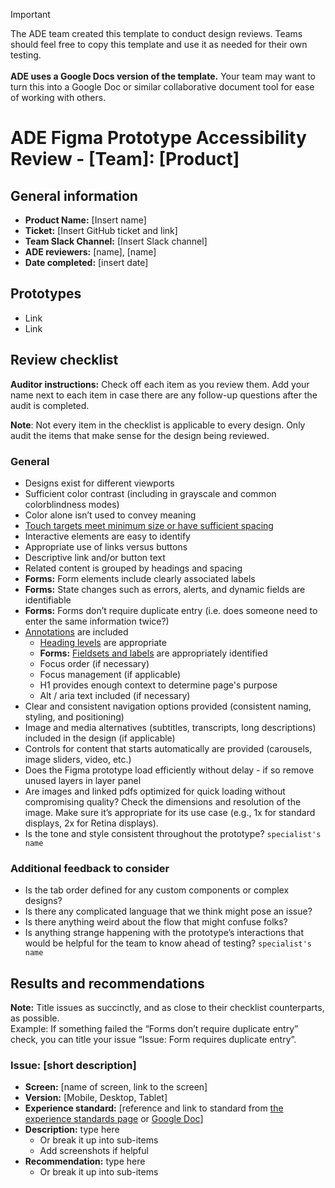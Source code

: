 > [!IMPORTANT]  
> The ADE team created this template to conduct design reviews. Teams should feel free to copy this template and use it as needed for their own testing. <br><br>
> **ADE uses a Google Docs version of the template.** Your team may want to turn this into a Google Doc or similar collaborative document tool for ease of working with others.

# ADE Figma Prototype Accessibility Review - [Team]: [Product]

## **General information**

* **Product Name:** \[Insert name\]  
* **Ticket:** \[Insert GitHub ticket and link\]  
* **Team Slack Channel:** \[Insert Slack channel\]  
* **ADE reviewers:** \[name\], \[name\]  
* **Date completed:** \[insert date\]

## **Prototypes**

* Link  
* Link

## **Review checklist**

**Auditor instructions:** Check off each item as you review them. Add your name next to each item in case there are any follow-up questions after the audit is completed. 

**Note**: Not every item in the checklist is applicable to every design. Only audit the items that make sense for the design being reviewed. 

### General

* Designs exist for different viewports
* Sufficient color contrast (including in grayscale and common colorblindness modes)
* Color alone isn’t used to convey meaning
* [Touch targets meet minimum size or have sufficient spacing](https://www.w3.org/WAI/WCAG22/Understanding/target-size-minimum.html)
* Interactive elements are easy to identify 
* Appropriate use of links versus buttons
* Descriptive link and/or button text
* Related content is grouped by headings and spacing
* **Forms:** Form elements include clearly associated labels
* **Forms:** State changes such as errors, alerts, and dynamic fields are identifiable
* **Forms:** Forms don’t require duplicate entry (i.e. does someone need to enter the same information twice?)
* [Annotations](https://design.va.gov/about/accessibility/accessibility-annotations) are included
  * [Heading levels](https://design.va.gov/about/accessibility/accessibility-annotations#heading-levels) are appropriate
  * **Forms:** [Fieldsets and labels](https://design.va.gov/about/accessibility/accessibility-annotations#fieldsets--legends) are appropriately identified
  * Focus order (if necessary)
  * Focus management (if applicable)
  * H1 provides enough context to determine page's purpose 
  * Alt / aria text included (if necessary)
* Clear and consistent navigation options provided (consistent naming, styling, and positioning)
* Image and media alternatives (subtitles, transcripts, long descriptions) included in the design (if applicable)
* Controls for content that starts automatically are provided (carousels, image sliders, video, etc.) 
* Does the Figma prototype load efficiently without delay \- if so remove unused layers in layer panel  
* Are images and linked pdfs optimized for quick loading without compromising quality? Check the dimensions and resolution of the image. Make sure it’s appropriate for its use case (e.g., 1x for standard displays, 2x for Retina displays). 
* Is the tone and style consistent throughout the prototype?  `specialist's name`

### Additional feedback to consider

* Is the tab order defined for any custom components or complex designs?
* Is there any complicated language that we think might pose an issue?
* Is there anything weird about the flow that might confuse folks?
* Is anything strange happening with the prototype’s interactions that would be helpful for the team to know ahead of testing? `specialist's name`

## **Results and recommendations**

**Note:** Title issues as succinctly, and as close to their checklist counterparts, as possible.  
Example: If something failed the “Forms don’t require duplicate entry” check, you can title your issue “Issue: Form requires duplicate entry”.

### Issue: \[short description\]

* **Screen:** \[name of screen, link to the screen\]  
* **Version:** \[Mobile, Desktop, Tablet\]  
* **Experience standard:** \[reference and link to standard from [the experience standards page](https://design.va.gov/about/experience-standards/) or [Google Doc](https://docs.google.com/document/d/1h-k4huqIsCMjiMKKINRW0RgiNJQevRJOaGuBgzCS2UI/edit?usp=sharing)\]  
* **Description:** type here  
  * Or break it up into sub-items  
  * Add screenshots if helpful   
* **Recommendation:** type here  
  * Or break it up into sub-items
